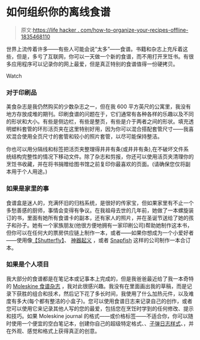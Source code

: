 # 如何组织你的离线食谱

> 原文:[https://life hacker . com/how-to-organize-your-recipes-offline-1835468110](https://lifehacker.com/how-to-organize-your-recipes-offline-1835468110)

世界上流传着许多——有些人可能会说“太多”——食谱。书籍和杂志上充斥着这些，但是，多亏了互联网，你可以一天做一个新的食谱，而不用打开烹饪书。有很多应用程序可以记录你的网上最爱，但是真正特别的食谱值得一份硬拷贝。

Watch

### 对于印刷品

美食杂志是我仍然购买的少数杂志之一，但在我 600 平方英尺的公寓里，我没有地方存放成堆的期刊。印刷食谱的问题在于，它们通常有各种各样的乐趣以及不同的形状和大小。有些是侧边栏，有些是整页，有些是介于两者之间的形状。填充透明塑料套管的环形活页夹在这里特别好用，因为你可以混合搭配套管尺寸——我喜欢混合使用全页尺寸的套管和较小的照片套管，以尽可能保持整洁。

你也可以用分隔线和标签把活页夹整理得井井有条(或井井有条),在不破坏文件系统结构完整性的情况下移动文件。除了杂志和剪报，你还可以使用活页夹清理你的烹饪书收藏，并在将书捐赠给图书馆之前复印你最喜欢的页面。(请确保您仅将副本用于个人用途。)

### 如果是家里的事

食谱盒是迷人的，充满怀旧的归档系统，是很好的传家宝，但如果家里有不止一个多愁善感的厨师，事情会变得有争议。在我祖母去世的几年前，她做了一本螺旋装订的书，里面有她所有食谱卡的副本，还有家人的照片，并在圣诞节送给了她的孩子和孙子。她有一个家族朋友(他很方便地拥有一家印刷公司)帮助她制作这本书，但你可以在任何大的票房供应链上制作一本，或者——如果你想成为一个小爱好者——使用像[【Shutterfly】](https://www.shutterfly.com/photo-books)、 [神器起义](https://www.artifactuprising.com/photo-books) ，或者 [Snapfish](https://www.snapfish.com/photo-book) 这样的公司制作一本合订本。

### 如果是个人项目

我大部分的食谱都是在笔记本或记事本上完成的，但是我爸爸最近给了我一本奇特的 [Moleskine 食谱杂志](https://us.moleskine.com/passion-journal-recipe/p1321) ，我对此很感兴趣。我没有在里面画出我的草稿，而是记录下获胜的组合和技术，然后记下花了多长时间，我使用了什么加热元件，以及难度有多大(每个都有整洁的小盒子)。您可以使用食谱日志来记录自己的创作，或者您可以使用它来记录其他人写的您的最爱，包括您在烹饪时学到的任何修改、提示和技巧。如果 Moleskine journal 的格式——或价格标签——不适合你，你可以随时使用一个便宜的空白笔记本，创建你自己的超级特定格式、、[子弹日志样式](https://lifehacker.com/make-a-better-meal-plan-by-bullet-journaling-1786823304)、，并在外观、感觉和格式上获得真正的创意。